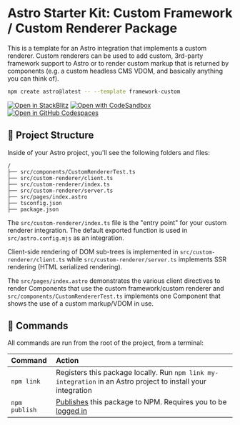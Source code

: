 # Astro Starter Kit: Custom Framework / Custom Renderer Package

This is a template for an Astro integration that implements a custom renderer. Custom renderers can be used to add custom, 3rd-party framework support to Astro or to render custom markup that is returned by components (e.g. a custom headless CMS VDOM, and basically anything you can think of).

```sh
npm create astro@latest -- --template framework-custom
```

[![Open in StackBlitz](https://developer.stackblitz.com/img/open_in_stackblitz.svg)](https://stackblitz.com/github/withastro/astro/tree/latest/examples/framework-custom)
[![Open with CodeSandbox](https://assets.codesandbox.io/github/button-edit-lime.svg)](https://codesandbox.io/p/sandbox/github/withastro/astro/tree/latest/examples/framework-custom)
[![Open in GitHub Codespaces](https://github.com/codespaces/badge.svg)](https://codespaces.new/withastro/astro?devcontainer_path=.devcontainer/framework-custom/devcontainer.json)

## 🚀 Project Structure

Inside of your Astro project, you'll see the following folders and files:

```text
/
├── src/components/CustomRendererTest.ts
├── src/custom-renderer/client.ts
├── src/custom-renderer/index.ts
├── src/custom-renderer/server.ts
├── src/pages/index.astro
├── tsconfig.json
├── package.json
```

The `src/custom-renderer/index.ts` file is the "entry point" for your custom renderer integration. 
The default exported function is used in `src/astro.config.mjs` as an integration.

Client-side rendering of DOM sub-trees is implemented in `src/custom-renderer/client.ts` while
`src/custom-renderer/server.ts` implements SSR rendering (HTML serialized rendering).

The `src/pages/index.astro` demonstrates the various client directives to render Components
that use the custom framework/custom renderer and `src/components/CustomRendererTest.ts` implements 
one Component that shows the use of a custom markup/VDOM in use.

## 🧞 Commands

All commands are run from the root of the project, from a terminal:

| Command       | Action                                                                                                                                                                                                                           |
| :------------ | :------------------------------------------------------------------------------------------------------------------------------------------------------------------------------------------------------------------------------- |
| `npm link`    | Registers this package locally. Run `npm link my-integration` in an Astro project to install your integration                                                                                                                    |
| `npm publish` | [Publishes](https://docs.npmjs.com/creating-and-publishing-unscoped-public-packages#publishing-unscoped-public-packages) this package to NPM. Requires you to be [logged in](https://docs.npmjs.com/cli/v8/commands/npm-adduser) |
